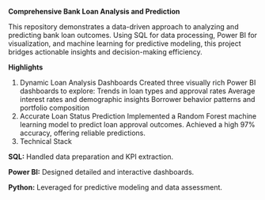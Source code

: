 **Comprehensive Bank Loan Analysis and Prediction**

This repository demonstrates a data-driven approach to analyzing and predicting bank loan outcomes. Using SQL for data processing, Power BI for visualization, and machine learning for predictive modeling, this project bridges actionable insights and decision-making efficiency.

**Highlights**

1. Dynamic Loan Analysis Dashboards
Created three visually rich Power BI dashboards to explore:
Trends in loan types and approval rates
Average interest rates and demographic insights
Borrower behavior patterns and portfolio composition
2. Accurate Loan Status Prediction
Implemented a Random Forest machine learning model to predict loan approval outcomes.
Achieved a high 97% accuracy, offering reliable predictions.
3. Technical Stack

**SQL:** Handled data preparation and KPI extraction.

**Power BI:** Designed detailed and interactive dashboards.

**Python:** Leveraged for predictive modeling and data assessment.
